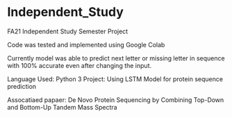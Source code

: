 # Independent_Study
FA21 Independent Study Semester Project

Code was tested and implemented using Google Colab

Currently model was able to predict next letter or missing letter in sequence with 100% accurate even after changing the input. 

Language Used: Python 3
Project: Using LSTM Model for protein sequence prediction

Assocatiaed papaer: De Novo Protein Sequencing by Combining Top-Down and Bottom-Up Tandem Mass Spectra
